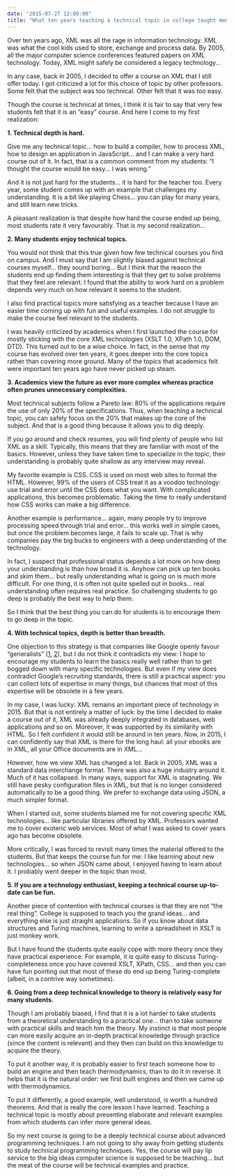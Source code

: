 ```yaml
---
date: "2015-07-27 12:00:00"
title: "What ten years teaching a technical topic in college taught me&#8230;"
---
```




Over ten years ago, XML was all the rage in information technology. XML was what the cool kids used to store, exchange and process data. By 2005, all the major computer science conferences featured papers on XML technology. Today, XML might safely be considered a legacy technology&hellip;

In any case, back in 2005, I decided to offer a course on XML that I still offer today. I got criticized a lot for this choice of topic by other professors. Some felt that the subject was too technical. Other felt that it was too easy.

Though the course is technical at times, I think it is fair to say that very few students felt that it is an &ldquo;easy&rdquo; course. And here I come to my first realization:

__1. Technical depth is hard.__

Give me any technical topic&hellip; how to build a compiler, how to process XML, how to design an application in JavaScript&hellip; and I can make a very hard course out of it. In fact, that is a common comment from my students: &ldquo;I thought the course would be easy&hellip; I was wrong.&rdquo;

And it is not just hard for the students&hellip; it is hard for the teacher too. Every year, some student comes up with an example that challenges my understanding. It is a bit like playing Chess&hellip; you can play for many years, and still learn new tricks.

A pleasant realization is that despite how hard the course ended up being, most students rate it very favourably. That is my second realization&hellip;

__2. Many students enjoy technical topics.__

You would not think that this true given how few technical courses you find on campus. And I must say that I am slightly biased against technical courses myself&hellip; they sound boring&hellip; But I think that the reason the students end up finding them interesting is that they get to solve problems that they feel are relevant. I found that the ability to work hard on a problem depends very much on how relevant it seems to the student.

I also find practical topics more satisfying as a teacher because I have an easier time coming up with fun and useful examples. I do not struggle to make the course feel relevant to the students.

I was heavily criticized by academics when I first launched the course for mostly sticking with the core XML technologies (XSLT 1.0, XPath 1.0, DOM, DTD). This turned out to be a wise choice. In fact, in the sense that my course has evolved over ten years, it goes deeper into the core topics rather than covering more ground. Many of the topics that academics felt were important ten years ago have never picked up steam.

__3. Academics view the future as ever more complex whereas practice often prunes unnecessary complexities.__

Most technical subjects follow a Pareto law: 80% of the applications require the use of only 20% of the specifications. Thus, when teaching a technical topic, you can safely focus on the 20% that makes up the core of the subject. And that is a good thing because it allows you to dig deeply.

If you go around and check resumes, you will find plenty of people who list XML as a skill. Typically, this means that they are familiar with most of the basics. However, unless they have taken time to specialize in the topic, their understanding is probably quite shallow as any interview may reveal.

My favorite example is CSS. CSS is used on most web sites to format the HTML. However, 99% of the users of CSS treat it as a voodoo technology: use trial and error until the CSS does what you want. With complicated applications, this becomes problematic. Taking the time to really understand how CSS works can make a big difference.

Another example is performance&hellip; again, many people try to improve processing speed through trial and error&hellip; this works well in simple cases, but once the problem becomes large, it fails to scale up. That is why companies pay the big bucks to engineers with a deep understanding of the technology.

In fact, I suspect that professional status depends a lot more on how deep your understanding is than how broad it is. Anyhow can pick up ten books and skim them&hellip; but really understanding what is going on is much more difficult. For one thing, it is often not quite spelled out in books&hellip; real understanding often requires real practice. So challenging students to go deep is probably the best way to help them.

So I think that the best thing you can do for students is to encourage them to go deep in the topic.

__4. With technical topics, depth is better than breadth.__

One objection to this strategy is that companies like Google openly favour &ldquo;generalists&rdquo; ([1](http://www.forbes.com/sites/georgeanders/2014/10/21/googles-people-chief-laszlo-bock-explains-how-to-hire-right/), [2](http://whenihavetime.com/2014/10/22/how-google-manages-talent-generalists-vs-specialists/)), but I do not think it contradicts my view: I hope to encourage my students to learn the basics really well rather than to get bogged down with many specific technologies. But even if my view does contradict Google&rsquo;s recruiting standards, there is still a practical aspect: you can collect lots of expertise in many things, but chances that most of this expertise will be obsolete in a few years.

In my case, I was lucky: XML remains an important piece of technology in 2015. But that is not entirely a matter of luck: by the time I decided to make a course out of it, XML was already deeply integrated in databases, web applications and so on. Moreover, it was supported by its similarity with HTML. So I felt confident it would still be around in ten years. Now, in 2015, I can confidently say that XML is there for the long haul: all your ebooks are in XML, all your Office documents are in XML&hellip;

However, how we view XML has changed a lot. Back in 2005, XML was a standard data interchange format. There was also a huge industry around it. Much of it has collapsed. In many ways, support for XML is stagnating. We still have pesky configuration files in XML, but that is no longer considered automatically to be a good thing. We prefer to exchange data using JSON, a much simpler format.

When I started out, some students blamed me for not covering specific XML technologies&hellip; like particular libraries offered by XML. Professors wanted me to cover exoteric web services. Most of what I was asked to cover years ago has become obsolete.

More critically, I was forced to revisit many times the material offered to the students. But that keeps the course fun for me: I like learning about new technologies&hellip; so when JSON came about, I enjoyed having to learn about it. I probably went deeper in the topic than most.

__5. If you are a technology enthusiast, keeping a technical course up-to-date can be fun.__

Another piece of contention with technical courses is that they are not &ldquo;the real thing&rdquo;. College is supposed to teach you the grand ideas&hellip; and everything else is just straight applications. So if you know about data structures and Turing machines, learning to write a spreadsheet in XSLT is just monkey work.

But I have found the students quite easily cope with more theory once they have practical experience. For example, it is quite easy to discuss Turing-completeness once you have covered XSLT, XPath, CSS&hellip; and then you can have fun pointing out that most of these do end up being Turing-complete (albeit, in a contrive way sometimes).

__6. Going from a deep technical knowledge to theory is relatively easy for many students.__

Though I am probably biased, I find that it is a lot harder to take students from a theoretical understanding to a practical one&hellip; than to take someone with practical skills and teach him the theory. My instinct is that most people can more easily acquire an in-depth practical knowledge through practice (since the content is relevant) and they then can build on this knowledge to acquire the theory.

To put it another way, it is probably easier to first teach someone how to build an engine and then teach thermodynamics, than to do it in reverse. It helps that it is the natural order: we first built engines and then we came up with thermodynamics.

To put it differently, a good example, well understood, is worth a hundred theorems. And that is really the core lesson I have learned. Teaching a technical topic is mostly about presenting elaborate and relevant examples from which students can infer more general ideas.

So my next course is going to be a deeply technical course about advanced programming techniques. I am not going to shy away from getting students to study technical programming techniques. Yes, the course will pay lip service to the big ideas computer science is supposed to be teaching&hellip; but the meat of the course will be technical examples and practice.

